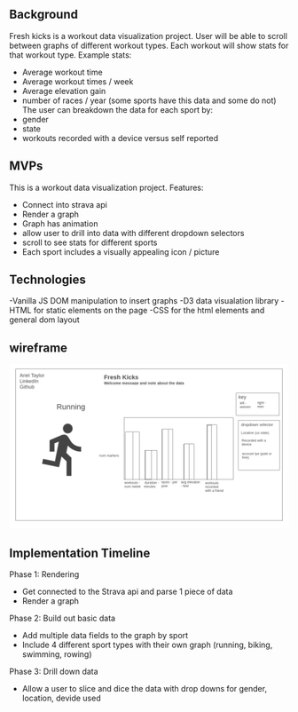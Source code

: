 ## Background

Fresh kicks is a workout data visualization project. User will be able to scroll between graphs of different workout types. Each workout will show stats for that workout type. 
Example stats: 
- Average workout time
- Average workout times / week
- Average elevation gain
- number of races / year (some sports have this data and some do not)
The user can breakdown the data for each sport by: 
- gender
- state
- workouts recorded with a device versus self reported

## MVPs
This is a workout data visualization project. 
Features: 
  - Connect into strava api
  - Render a graph
  - Graph has animation
  - allow user to drill into data with different dropdown selectors
  - scroll to see stats for different sports
  - Each sport includes a visually appealing icon / picture

  
  ## Technologies
  -Vanilla JS DOM manipulation to insert graphs
  -D3 data visualation library
  -HTML for static elements on the page
  -CSS for the html elements and general dom layout
  
  ## wireframe
  <p align="center">
  <img src="https://github.com/arieltlr/freshkicks/blob/main/wireframe/running-page.png" />
  </p>
  
  ## Implementation Timeline
  
  Phase 1: Rendering
  - Get connected to the Strava api and parse 1 piece of data
  - Render a graph 
  
  Phase 2: Build out basic data
  - Add multiple data fields to the graph by sport
  - Include 4 different sport types with their own graph (running, biking, swimming, rowing)
  
  Phase 3: Drill down data
  - Allow a user to slice and dice the data with drop downs for gender, location, devide used
  
 
